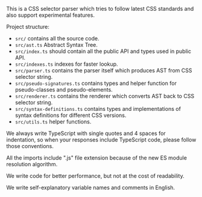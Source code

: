 This is a CSS selector parser which tries to follow latest CSS standards and also support experimental features.

Project structure:
- `src/` contains all the source code.
- `src/ast.ts` Abstract Syntax Tree.
- `src/index.ts` should contain all the public API and types used in public API.
- `src/indexes.ts` indexes for faster lookup.
- `src/parser.ts` contains the parser itself which produces AST from CSS selector string.
- `src/pseudo-signatures.ts` contains types and helper function for pseudo-classes and pseudo-elements.
- `src/renderer.ts` contains the renderer which converts AST back to CSS selector string.
- `src/syntax-definitions.ts` contains types and implementations of syntax definitions for different CSS versions.
- `src/utils.ts` helper functions.

We always write TypeScript with single quotes and 4 spaces for indentation,
so when your responses include TypeScript code, please follow those conventions.

All the imports include ".js" file extension because of the new ES module resolution algorithm.

We write code for better performance, but not at the cost of readability.

We write self-explanatory variable names and comments in English.
